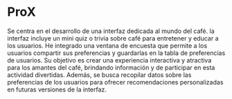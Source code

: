 # ProX

Se centra en el desarrollo de una interfaz dedicada al mundo del café. la interfaz incluye un
mini quiz o trivia sobre café para entretener y educar a los usuarios. He integrado una ventana
de encuesta que permite a los usuarios compartir sus preferencias y guardarlas en la tabla de
preferencias de usuarios.
Su objetivo es crear una experiencia interactiva y atractiva para los amantes del café,
brindando información y de participar en esta actividad divertidas. Además, se busca recopilar
datos sobre las preferencias de los usuarios para ofrecer recomendaciones personalizadas en
futuras versiones de la interfaz.
